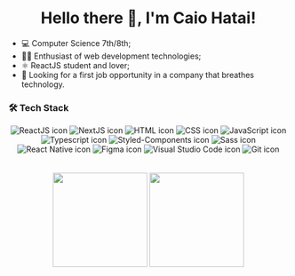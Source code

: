 <h1 align="center">Hello there 👋, I'm Caio Hatai!</h1>

- 💻 Computer Science 7th/8th;
- 👨‍💻 Enthusiast of web development technologies;
- ⚛️ ReactJS student and lover;
- 🚀 Looking for a first job opportunity in a company that breathes technology.

<h3>
🛠️ Tech Stack
</h3>
<div align="center" ><img src="https://img.shields.io/badge/React-20232A?style=for-the-badge&logo=react&logoColor=61DAFB" alt="ReactJS icon" /> <img src="https://img.shields.io/badge/next.js-000000?style=for-the-badge&logo=nextdotjs&logoColor=white" alt="NextJS icon" /> <img src="https://img.shields.io/badge/HTML5-E34F26?style=for-the-badge&logo=html5&logoColor=white" alt="HTML icon" /> <img src="https://img.shields.io/badge/CSS3-1572B6?style=for-the-badge&logo=css3&logoColor=whit" alt="CSS icon"/> <img src="https://img.shields.io/badge/JavaScript-F7DF1E?style=for-the-badge&logo=javascript&logoColor=black" alt="JavaScript icon" /> <img src="https://img.shields.io/badge/TypeScript-007ACC?style=for-the-badge&logo=typescript&logoColor=white" alt="Typescript icon" /> <img src="https://img.shields.io/badge/styled--components-DB7093?style=for-the-badge&logo=styled-components&logoColor=white" alt="Styled-Components icon" /> <img src="https://img.shields.io/badge/Sass-CC6699?style=for-the-badge&logo=sass&logoColor=white" alt="Sass icon" /> <img src="https://img.shields.io/badge/React_Native-20232A?style=for-the-badge&logo=react&logoColor=61DAFB" alt="React Native icon" /> <img src="https://img.shields.io/badge/Figma-F24E1E?style=for-the-badge&logo=figma&logoColor=white" alt="Figma icon" /> <img src="https://img.shields.io/badge/Visual_Studio_Code-0078D4?style=for-the-badge&logo=visual%20studio%20code&logoColor=white" alt="Visual Studio Code icon" /> <img src="https://img.shields.io/badge/GIT-E44C30?style=for-the-badge&logo=git&logoColor=white" alt="Git icon" /></div>


</a>
<br />
<br />

<div align="center">
<a href="https://github.com/caioharuo?tab=repositories"><img src="https://github-readme-stats.vercel.app/api?username=caioharuo&show_icons=true&theme=dracula" height="170px" /></a>
<a href="https://github.com/caioharuo?tab=repositories"><img src="https://github-readme-stats.vercel.app/api/top-langs/?username=caioharuo&layout=compact&theme=dracula" height="170px" />
</a>
</div>

##


